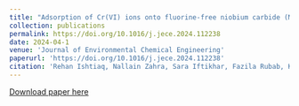 ```yaml
---
title: "Adsorption of Cr(VI) ions onto fluorine-free niobium carbide (MXene) and machine learning prediction with high precision"
collection: publications
permalink: https://doi.org/10.1016/j.jece.2024.112238
date: 2024-04-1
venue: 'Journal of Environmental Chemical Engineering'
paperurl: 'https://doi.org/10.1016/j.jece.2024.112238'
citation: 'Rehan Ishtiaq, Nallain Zahra, Sara Iftikhar, Fazila Rubab, Khawar Sultan, Ather Abbas, Sze-Mun Lam, Zeeshan Haider Jaffari, Ki Young Park. (2024). "Adsorption of Cr(VI) ions onto fluorine-free niobium carbide (MXene) and machine learning prediction with high precision"; <i>Journal of Environmental Chemical Engineering</i>. 1(1).'
---
```



[Download paper here](https://doi.org/10.1016/j.jece.2024.112238)
